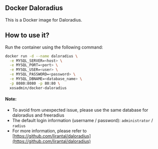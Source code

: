 ## Docker Daloradius

This is a Docker image for Daloradius.

## How to use it?  
Run the container using the following command:
  
```bash
docker run -d --name daloradius \
  -e MYSQL_SERVER=<host> \
  -e MYSQL_PORT=<port> \
  -e MYSQL_USER=<user> \
  -e MYSQL_PASSWORD=<password> \
  -e MYSQL_DBNAME=<database_name> \
  -p 8080:8080 -p 80:80 \
  xosadmin/docker-daloradius
```
  
#### Note:  
- To avoid from unexpected issue, please use the same database for daloradius and freeradius
- The default login information (username / password): ``administrator`` / ``radius``
- For more information, please refer to [https://github.com/lirantal/daloradius](https://github.com/lirantal/daloradius)  
